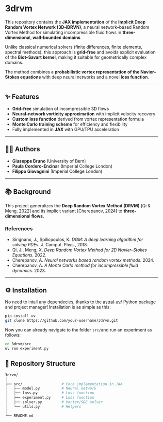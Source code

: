 # 3drvm

This repository contains the **JAX implementation** of the **Implicit Deep Random Vortex Network (3D-iDRVN)**, a neural network–based Random Vortex Method for simulating incompressible fluid flows in **three-dimensional, wall-bounded domains**.

Unlike classical numerical solvers (finite differences, finite elements, spectral methods), this approach is **grid-free** and avoids explicit evaluation of the **Biot–Savart kernel**, making it suitable for geometrically complex domains.  

The method combines a **probabilistic vortex representation of the Navier–Stokes equations** with deep neural networks and a novel **loss function**.

---

## ✨ Features

- **Grid-free** simulation of incompressible 3D flows  
- **Neural-network vorticity approximation** with implicit velocity recovery  
- **Custom loss function** derived from vortex representation formula  
- **Monte Carlo training scheme** for efficiency and flexibility  
- Fully implemented in **JAX** with GPU/TPU acceleration  

---

## 👩‍💻 Authors

- **Giuseppe Bruno** (University of Bern)
- **Paula Cordero-Encinar** (Imperial College London)
- **Filippo Giovagnini** (Imperial College London)

---

## 📚 Background

This project generalizes the **Deep Random Vortex Method (DRVM)** [Qi & Meng, 2022] and its implicit variant [Cherepanov, 2024] to **three-dimensional flows**.

### References
- Sirignano, J., Spiliopoulos, K. *DGM: A deep learning algorithm for solving PDEs.* J. Comput. Phys., 2018.  
- Qi, J., Meng, X. *Deep Random Vortex Method for 2D Navier–Stokes Equations.* 2022.  
- Cherepanov, A. *Neural networks based random vortex methods.* 2024.  
- Cherepanov, A. *A Monte Carlo method for incompressible fluid dynamics.* 2023.  

---

## ⚙️ Installation

No need to intall any dependecies, thanks to the [astral-uv/](https://github.com/astral-sh/uv) Python package and project manager! Installation is as simple as this:

```bash
pip install uv
git clone https://github.com/your-username/3drvm.git
```

Now you can already navigate to the folder ```src/```and run an experiment as follows:

```bash
cd 3drvm/src
uv run experiment.py
```

## 📂 Repository Structure

```bash
3drvm/
│
├── src/                  # Core implementation in JAX
│   ├── model.py          # Neural network
│   ├── loss.py           # Loss function
│   ├── experiment.py     # Loss function
│   ├── solver.py         # Vortex/SDE solver
│   └── utils.py          # Helpers
│
└── README.md
````